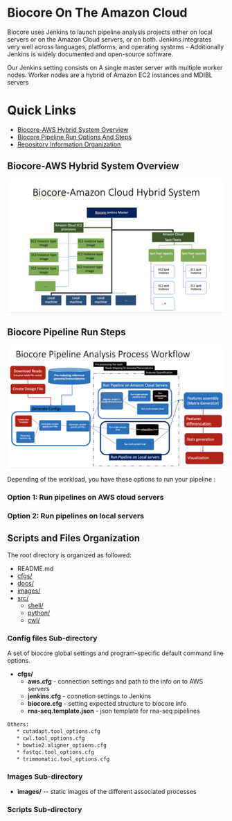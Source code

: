 # Biocore On The Amazon Cloud

Biocore uses Jenkins to launch pipeline analysis projects  either on local servers or on the Amazon Cloud servers, or on both. 
Jenkins integrates very well across languages, platforms, and operating systems - Additionally Jenkins is widely documented and open-source software.

Our Jenkins setting consists on A single master server with multiple worker nodes.
Worker nodes are a hybrid of Amazon EC2 instances and MDIBL servers 


# Quick Links

- [Biocore-AWS Hybrid System Overview ](#biocore-aws-hybrid-system-overview)
- [Biocore Pipeline Run Options And Steps](#biocore-pipeline-run-steps)
- [Repository Information Organization](#scripts-and-files-organization)


## Biocore-AWS Hybrid System Overview  


  [<img src="images/biocore-aws-hybrid-system.png">](images/biocore-aws-hybrid-system.png)


## Biocore Pipeline Run Steps
  

 [<img src="images/biocore-pipelines-scripts.png">](images/biocore-pipelines-scripts.png)


Depending of the workload, you have these options to run your pipeline :

### Option 1: Run pipelines on AWS cloud servers
### Option 2: Run pipelines on local servers



## Scripts and Files Organization

The root directory is organized as followed:

- README.md	
- [cfgs/ ](#config-files-sub-directory)		
- [docs/](#useful-documents)		
- [images/](#images-sub-directory)	
- [src/](#scripts-sub-directory)
  - [shell/](#shell-scripts)
  - [python/](#python-scripts)
  - [cwl/](#cwl-scripts)
 

### Config files Sub-directory

A set of biocore global settings and   program-specific default command line options.
* **cfgs/**
   - **aws.cfg**	       - connection settings and path to the info on to AWS	servers
   - **jenkins.cfg**    - connetion settings to Jenkins 
   - **biocore.cfg**		        - setting expected structure to biocore info
   - **rna-seq.template.json** - json template for rna-seq pipelines
```
Others: 
   * cutadapt.tool_options.cfg	
   * cwl.tool_options.cfg		
   * bowtie2.aligner_options.cfg	
   * fastqc.tool_options.cfg		
   * trimmomatic.tool_options.cfg
```

### Images Sub-directory
* **images/**  -- static images of the different associated processes

### Scripts Sub-directory
  
